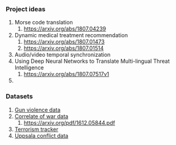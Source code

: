 ### Project ideas
1. Morse code translation
    1. https://arxiv.org/abs/1807.04239
2. Dynamic medical treatment recommendation
    1. https://arxiv.org/abs/1807.01473
    2. https://arxiv.org/abs/1807.01514
3. Audio/video temporal synchronization
4. Using Deep Neural Networks to Translate Multi-lingual Threat Intelligence
    1. https://arxiv.org/abs/1807.07517v1
5. 

### Datasets
1. [Gun violence data](https://github.com/jamesqo/gun-violence-data)
2. [Correlate of war data](http://www.correlatesofwar.org/data-sets)
    1. https://arxiv.org/pdf/1612.05844.pdf
3. [Terrorism tracker](https://www.trackingterrorism.org/)
4. [Uppsala conflict data](http://ucdp.uu.se/)
